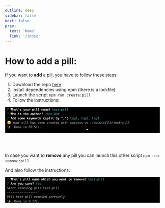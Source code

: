 ```yaml
---
outline: deep
sidebar: false
next: false
prev:
  text: 'Home'
  link: '/index'
---
```


# How to add a pill:

If you want to **add** a pill, you have to follow these steps:

1. Download the repo [here](https://github.com/onebeyond/soft-pills)
2. Install dependencies using npm (there is a lockfile)
3. Launch the script `npm run create:pill`
4. Follow the instructions:

![Pic showing how to add a pill](./assets/addPill.png "Adding a new pill")

<br>
<br>

In case you want to **remove** any pill you can launch this other script
`npm run remove:pill` 

And also follow the instructions:

![Pic showing how to remove a pill](./assets/removePill.png "Removing a pill")



